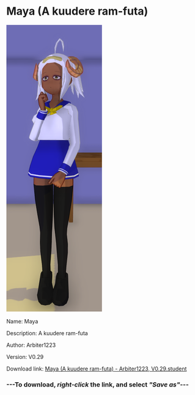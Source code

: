 # Maya (A kuudere ram-futa)

<img src = "https://raw.githubusercontent.com/Arbiter1223/Daigaku-Gurashi-Custom-Students/master/Students/Files/Maya%20(A%20kuudere%20ram-futa).png">

Name: Maya

Description: A kuudere ram-futa

Author: Arbiter1223

Version: V0.29

Download link: <a href="https://raw.githubusercontent.com/Arbiter1223/Daigaku-Gurashi-Custom-Students/master/Students/Files/Maya%20(A%20kuudere%20ram-futa)%20-%20Arbiter1223%2C%20V0.29.student">Maya (A kuudere ram-futa) - Arbiter1223, V0.29.student</a>

### ---**To download, _right-click_ the link, and select _"Save as"_**---
